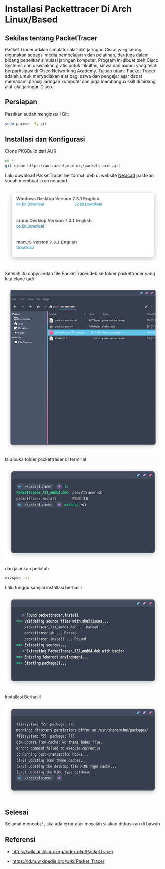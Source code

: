 # Installasi Packettracer Di Arch Linux/Based


## Sekilas tentang PacketTracer

Packet Tracer adalah simulator alat-alat jaringan Cisco yang sering digunakan sebagai media pembelajaran dan pelatihan, dan juga dalam bidang penelitian simulasi jaringan komputer. Program ini dibuat oleh Cisco Systems dan disediakan gratis untuk fakultas, siswa dan alumni yang telah berpartisipasi di Cisco Networking Academy. Tujuan utama Packet Tracer adalah untuk menyediakan alat bagi siswa dan pengajar agar dapat memahami prinsip jaringan komputer dan juga membangun skill di bidang alat-alat jaringan Cisco.

## Persiapan

 Pastikan sudah menginstall Git:

 ```bash
sudo pacman -Sy git
```
## Installasi dan Konfigurasi

Clone PKGBuild dari AUR

```bash
cd ~
git clone https://aur.archlinux.org/packettracer.git
```
Lalu download PacketTracer berformat .deb di website [Netacad](https://www.netacad.com/portal/resources/packet-tracer) pastikan sudah membuat akun netacad.

![packettracer1](/img/packettracer0.png 'Download Packettracer Versi Linux')

Setelah itu copy/pindah file PacketTracer.deb ke folder packettracer yang kita clone tadi

![packettracer2](/img/packettracer1.png 'Pindah File .deb ke folder packettracer')

lalu buka folder packettracer di terminal

![packettracer3](/img/packettracer2.png 'Buka folder packettracer di terminal')

dan jalankan perintah

```bash
makepkg -si
```
Lalu tunggu sampai installasi berhasil

![packettracer4](/img/packettracer3.png 'Menunggu installasi selesai')

Installasi Berhasil!

![packettracer5](/img/packettracer4.png 'Installasi Berhasil!')

## Selesai

Selamat mencoba! , jika ada error atau masalah silakan diskusikan di bawah

## Referensi

* https://wiki.archlinux.org/index.php/PacketTracer

* https://id.m.wikipedia.org/wiki/Packet_Tracer

